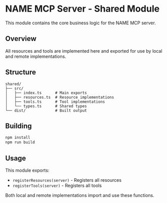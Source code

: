 # NAME MCP Server - Shared Module

This module contains the core business logic for the NAME MCP server.

## Overview

All resources and tools are implemented here and exported for use by local and remote implementations.

## Structure

```
shared/
├── src/
│   ├── index.ts      # Main exports
│   ├── resources.ts  # Resource implementations
│   ├── tools.ts      # Tool implementations
│   └── types.ts      # Shared types
└── dist/             # Built output
```

## Building

```bash
npm install
npm run build
```

## Usage

This module exports:
- `registerResources(server)` - Registers all resources
- `registerTools(server)` - Registers all tools

Both local and remote implementations import and use these functions.